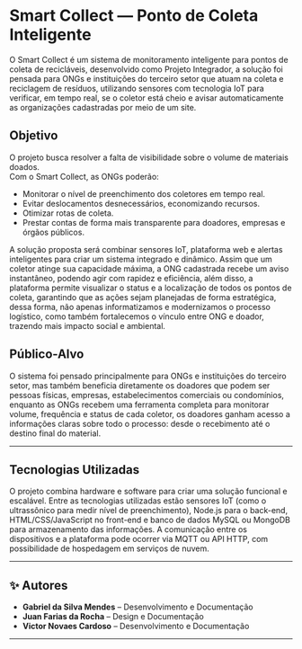 # Smart Collect — Ponto de Coleta Inteligente 

O Smart Collect é um sistema de monitoramento inteligente para pontos de coleta de recicláveis, desenvolvido como Projeto Integrador, a solução foi pensada para ONGs e instituições do terceiro setor que atuam na coleta e reciclagem de resíduos, utilizando sensores com tecnologia IoT para verificar, em tempo real, se o coletor está cheio e avisar automaticamente as organizações cadastradas por meio de um site.

## Objetivo

O projeto busca resolver a falta de visibilidade sobre o volume de materiais doados.  
Com o Smart Collect, as ONGs poderão:
- Monitorar o nível de preenchimento dos coletores em tempo real.
- Evitar deslocamentos desnecessários, economizando recursos.
- Otimizar rotas de coleta.
- Prestar contas de forma mais transparente para doadores, empresas e órgãos públicos.

A solução proposta será combinar sensores IoT, plataforma web e alertas inteligentes para criar um sistema integrado e dinâmico. Assim que um coletor atinge sua capacidade máxima, a ONG cadastrada recebe um aviso instantâneo, podendo agir com rapidez e eficiência, além disso, a plataforma permite visualizar o status e a localização de todos os pontos de coleta, garantindo que as ações sejam planejadas de forma estratégica, dessa forma, não apenas informatizamos e modernizamos o processo logístico, como também fortalecemos o vínculo entre ONG e doador, trazendo mais impacto social e ambiental.

## Público-Alvo

O sistema foi pensado principalmente para ONGs e instituições do terceiro setor, mas também beneficia diretamente os doadores  que podem ser pessoas físicas, empresas, estabelecimentos comerciais ou condomínios, enquanto as ONGs recebem uma ferramenta completa para monitorar volume, frequência e status de cada coletor, os doadores ganham acesso a informações claras sobre todo o processo: desde o recebimento até o destino final do material.

---

## Tecnologias Utilizadas

O projeto combina hardware e software para criar uma solução funcional e escalável. Entre as tecnologias utilizadas estão sensores IoT (como o ultrassônico para medir nível de preenchimento), Node.js para o back-end, HTML/CSS/JavaScript no front-end e banco de dados MySQL ou MongoDB para armazenamento das informações. A comunicação entre os dispositivos e a plataforma pode ocorrer via MQTT ou API HTTP, com possibilidade de hospedagem em serviços de nuvem.

---

## ✨ Autores
- **Gabriel da Silva Mendes** – Desenvolvimento e Documentação  
- **Juan Farias da Rocha** –  Design e Documentação  
- **Victor Novaes Cardoso** – Desenvolvimento e Documentação
  
---
